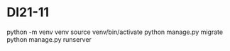 # DI21-11

python -m venv venv
source venv/bin/activate
python manage.py migrate
python manage.py runserver